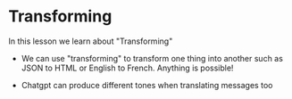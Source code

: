 # Transforming

In this lesson we learn about "Transforming"

- We can use "transforming" to transform one thing into another such as JSON to HTML or English to French. Anything is possible!

- Chatgpt can produce different tones when translating messages too

